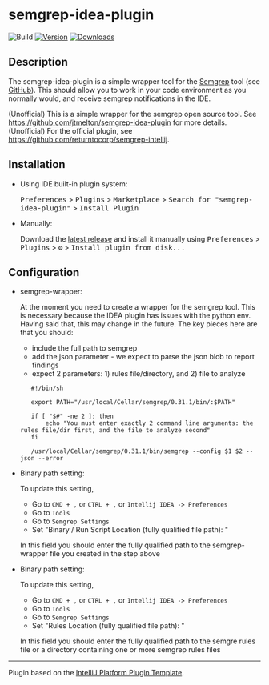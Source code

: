 # semgrep-idea-plugin

![Build](https://github.com/jtmelton/semgrep-idea-plugin/workflows/Build/badge.svg)
[![Version](https://img.shields.io/jetbrains/plugin/v/16133-semgrep-idea.svg)](https://plugins.jetbrains.com/plugin/16133-semgrep-idea)
[![Downloads](https://img.shields.io/jetbrains/plugin/d/16133-semgrep-idea.svg)](https://plugins.jetbrains.com/plugin/16133-semgrep-idea)

## Description
The semgrep-idea-plugin is a simple wrapper tool for the [Semgrep](https://semgrep.dev/) tool (see [GitHub](https://github.com/returntocorp/semgrep)). 
This should allow you to work in your code environment as you normally would, and receive semgrep notifications in the IDE.

<!-- Plugin description -->
(Unofficial) This is a simple wrapper for the semgrep open source tool. See https://github.com/jtmelton/semgrep-idea-plugin for more details. (Unofficial) For the official plugin, see https://github.com/returntocorp/semgrep-intellij.
<!-- Plugin description end -->

## Installation

- Using IDE built-in plugin system:
  
  <kbd>Preferences</kbd> > <kbd>Plugins</kbd> > <kbd>Marketplace</kbd> > <kbd>Search for "semgrep-idea-plugin"</kbd> >
  <kbd>Install Plugin</kbd>
  
- Manually:

  Download the [latest release](https://github.com/jtmelton/semgrep-idea-plugin/releases/latest) and install it manually using
  <kbd>Preferences</kbd> > <kbd>Plugins</kbd> > <kbd>⚙️</kbd> > <kbd>Install plugin from disk...</kbd>

## Configuration

- semgrep-wrapper:

  At the moment you need to create a wrapper for the semgrep tool. This is necessary because the IDEA plugin 
  has issues with the python env. Having said that, this may change in the future. The key pieces here are that you 
  should: 
   - include the full path to semgrep 
   - add the json parameter - we expect to parse the json blob to report findings
   - expect 2 parameters: 1) rules file/directory, and 2) file to analyze
  
  ```USDR00328:semgrep-idea-plugin johnmelton$ cat semgrep-wrapper 
     #!/bin/sh
     
     export PATH="/usr/local/Cellar/semgrep/0.31.1/bin/:$PATH"
     
     if [ "$#" -ne 2 ]; then
         echo "You must enter exactly 2 command line arguments: the rules file/dir first, and the file to analyze second"
     fi
     
     /usr/local/Cellar/semgrep/0.31.1/bin/semgrep --config $1 $2 --json --error
     ```
- Binary path setting:

  To update this setting, 
  - Go to `CMD + ,` or `CTRL + ,` or `Intellij IDEA -> Preferences`
  - Go to `Tools`
  - Go to `Semgrep Settings`
  - Set "Binary / Run Script Location (fully qualified file path): "
                
  In this field you should enter the fully qualified path to the semgrep-wrapper file you created in the step above
  
- Binary path setting:
    
  To update this setting, 
  - Go to `CMD + ,` or `CTRL + ,` or `Intellij IDEA -> Preferences`
  - Go to `Tools`
  - Go to `Semgrep Settings`
  - Set "Rules Location (fully qualified file path): "
                  
  In this field you should enter the fully qualified path to the semgre rules file or a directory containing one or more semgrep rules files
---
Plugin based on the [IntelliJ Platform Plugin Template][template].

[template]: https://github.com/JetBrains/intellij-platform-plugin-template
